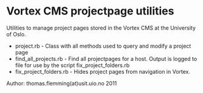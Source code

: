 Vortex CMS projectpage utilities
=================================

Utilities to manage project pages stored in the Vortex CMS at the University of Oslo.

- project.rb - Class with all methods used to query and modify a project page
- find_all_projects.rb - Find all projectpages for a host. Output is logged to file for use by the script fix_project_folders.rb
- fix_project_folders.rb - Hides project pages from navigation in Vortex.

Author: thomas.flemming(at)usit.uio.no 2011
